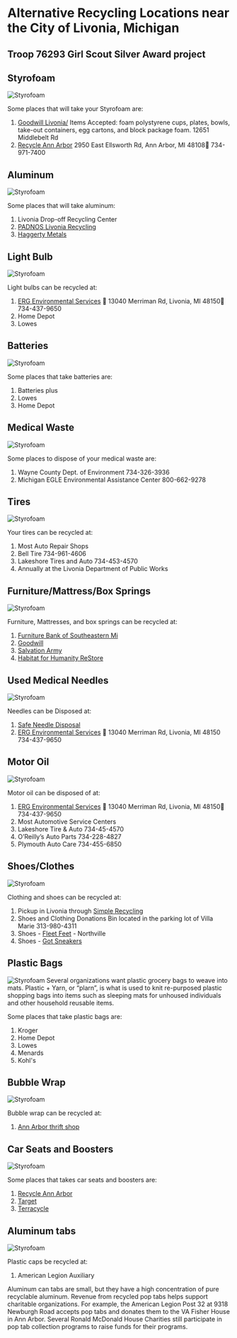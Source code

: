 # Alternative Recycling Locations near the City of Livonia, Michigan
## Troop 76293 Girl Scout Silver Award project


## Styrofoam 
<img class="right" src="./assets/images/th.jpg" alt="Styrofoam" />

Some places that will take your Styrofoam are:
1.    [Goodwill Livonia/](https://www.goodwilldetroit.org/stores/)   Items Accepted: foam polystyrene cups, plates, bowls, take-out containers, egg cartons, and block package foam.                                                                                                                                            12651 Middlebelt Rd                                                 
2. [Recycle Ann Arbor](https://www.recycleannarbor.org/divisions/drop-off-station)                                                                      	                                                                2950 East Ellsworth Rd, Ann Arbor, MI 48108 734-971-7400 

<span class="footer"></span>

## Aluminum
<img class="right" src="./assets/images/aluminum.jpg" alt="Styrofoam" />

Some places that will take aluminum:
1. Livonia Drop-off Recycling Center 
2. [PADNOS Livonia Recycling](https://www.recycleannarbor.org/divisions/drop-off-station) 
3. [Haggerty Metals](https://www.haggertymetal.com/)

<span class="footer"></span>

## Light Bulb
<img class="right" src="./assets/images/light.jpg" alt="Styrofoam" />

 Light bulbs can be recycled at:
1. [ERG Environmental Services](https://ergenvironmental.com/environmental-services/household-hazardous-waste-drop-off/)  13040 Merriman Rd, Livonia, MI 48150 734-437-9650
2. Home Depot
3. Lowes

## Batteries
<img class="right" src="./assets/images/battery.jpg" alt="Styrofoam" />

Some places that take batteries are:
1. Batteries plus
2. Lowes
3. Home Depot

## Medical Waste
<img class="right" src="./assets/images/medical.jpg" alt="Styrofoam" />

Some places to dispose of your medical waste are:
1. Wayne County Dept. of Environment 734-326-3936
2. Michigan EGLE Environmental Assistance Center 800-662-9278

## Tires
<img class="right" src="./assets/images/tires.jpg" alt="Styrofoam" />

Your tires can be recycled at:
1. Most Auto Repair Shops
2. Bell Tire 734-961-4606
3. Lakeshore Tires and Auto 734-453-4570
4. Annually at the Livonia Department of Public Works

## Furniture/Mattress/Box Springs
<img class="right" src="./assets/images/furniture.jpg" alt="Styrofoam" />

Furniture, Mattresses, and box springs can be recycled at:
1. [Furniture Bank of Southeastern Mi](https://www.furniture-bank.org/donate/#donate-furniture)
2. [Goodwill](https://www.goodwillsemi.org/donate/donate-your-goods/)
3. [Salvation Army](https://satruck.org/donate/choose)
4. [Habitat for Humanity ReStore](https://www.habitat.org/restores/donate-goods)

## Used Medical Needles
<img class="right" src="./assets/images/needles.jpg" alt="Styrofoam" />

Needles can be Disposed at:
1. [Safe Needle Disposal](https://safeneedledisposal.org/#google_vignette)
2. [ERG Environmental Services](https://ergenvironmental.com/environmental-services/household-hazardous-waste-drop-off/)  13040 Merriman Rd, Livonia, MI 48150 734-437-9650

## Motor Oil
<img class="right" src="./assets/images/oil.jpg" alt="Styrofoam" />

Motor oil can be disposed of at:
1. [ERG Environmental Services](https://ergenvironmental.com/environmental-services/household-hazardous-waste-drop-off/)  13040 Merriman Rd, Livonia, MI 48150 734-437-9650 
2. Most Automotive Service Centers
3. Lakeshore Tire & Auto 734-45-4570
4. O’Reilly’s Auto Parts 734-228-4827
5. Plymouth Auto Care 734-455-6850

## Shoes/Clothes
<img class="right" src="./assets/images/shoe.jpg" alt="Styrofoam" />

Clothing and shoes can be recycled at:
1. Pickup in Livonia through [Simple Recycling](https://simplerecycling.com/)
2. Shoes and Clothing Donations Bin located in the parking lot of Villa Marie 313-980-4311
3. Shoes - [Fleet Feet](https://www.fleetfeet.com/s/semichigan/locations/northville?srsltid=AfmBOopWo4-EiYxkW45UmuPPtsyPVT-AeXYjTwxtDwhoy7YhAWjfyoEX) - Northville
4. Shoes - [Got Sneakers](http://www.gotsneakers.com)

## Plastic Bags
<img class="right" src="./assets/images/bag.jpg" alt="Styrofoam" />
Several organizations want plastic grocery bags to weave into mats. Plastic + Yarn, or “plarn”, is what is used to knit re-purposed plastic shopping bags into items such as sleeping mats for unhoused individuals and other household reusable items.



Some places that take plastic bags are:
1. Kroger
2. Home Depot
3. Lowes
4. Menards 
5. Kohl's

## Bubble Wrap
<img class="right" src="./assets/images/bubble.jpg" alt="Styrofoam" />

Bubble wrap can be recycled at:
1. [Ann Arbor thrift shop](https://annarborthriftshop.org/)

## Car Seats and Boosters
<img class="right" src="./assets/images/seat.jpg" alt="Styrofoam" />

Some places that takes car seats and boosters are:
1. [Recycle Ann Arbor](https://www.recycleannarbor.org/a-z-recycling-guide?page=1)
2. [Target](https://www.target.com/c/car-seat-trade-in-event-faq/-/N-ln7zc)
3. [Terracycle](https://shop.terracycle.com/en-US/products/baby-gear-zero-waste-pallet)

## Aluminum tabs
<img class="right" src="./assets/images/caps.jpg" alt="Styrofoam" />

Plastic caps be recycled at:
1. American Legion Auxiliary

Aluminum can tabs are small, but they have a high concentration of pure recyclable aluminum.  Revenue from recycled pop tabs helps support charitable organizations.   For example, the American Legion Post 32 at 9318 Newburgh Road accepts pop tabs and donates them to the VA Fisher House in Ann Arbor.  Several Ronald McDonald House Charities still participate in pop tab collection programs to raise funds for their programs.